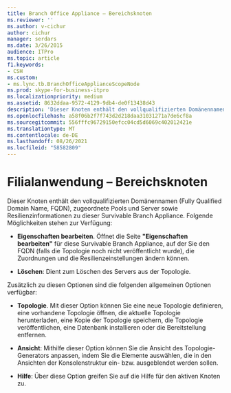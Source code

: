 ```yaml
---
title: Branch Office Appliance – Bereichsknoten
ms.reviewer: ''
ms.author: v-cichur
author: cichur
manager: serdars
ms.date: 3/26/2015
audience: ITPro
ms.topic: article
f1.keywords:
- CSH
ms.custom:
- ms.lync.tb.BranchOfficeApplianceScopeNode
ms.prod: skype-for-business-itpro
ms.localizationpriority: medium
ms.assetid: 8632ddaa-9572-4129-9db4-de0f13438d43
description: 'Dieser Knoten enthält den vollqualifizierten Domänennamen (Fully Qualified Domain Name, FQDN), zugeordnete Pools und Server sowie Resilienzinformationen zu dieser Survivable Branch Appliance. Folgende Möglichkeiten stehen zur Verfügung:'
ms.openlocfilehash: a58f06b2f7f743d2d218daa31031271a7de6cf8a
ms.sourcegitcommit: 556fffc96729150efcc04cd5d6069c402012421e
ms.translationtype: MT
ms.contentlocale: de-DE
ms.lasthandoff: 08/26/2021
ms.locfileid: "58582809"
---
```

# <a name="branch-office-appliance-scope-node"></a>Filialanwendung – Bereichsknoten
 
Dieser Knoten enthält den vollqualifizierten Domänennamen (Fully Qualified Domain Name, FQDN), zugeordnete Pools und Server sowie Resilienzinformationen zu dieser Survivable Branch Appliance. Folgende Möglichkeiten stehen zur Verfügung:
  
- **Eigenschaften bearbeiten**. Öffnet die Seite **"Eigenschaften bearbeiten"** für diese Survivable Branch Appliance, auf der Sie den FQDN (falls die Topologie noch nicht veröffentlicht wurde), die Zuordnungen und die Resilienzeinstellungen ändern können.
    
- **Löschen**: Dient zum Löschen des Servers aus der Topologie.
    
Zusätzlich zu diesen Optionen sind die folgenden allgemeinen Optionen verfügbar:
  
- **Topologie**. Mit dieser Option können Sie eine neue Topologie definieren, eine vorhandene Topologie öffnen, die aktuelle Topologie herunterladen, eine Kopie der Topologie speichern, die Topologie veröffentlichen, eine Datenbank installieren oder die Bereitstellung entfernen.
    
- **Ansicht**: Mithilfe dieser Option können Sie die Ansicht des Topologie-Generators anpassen, indem Sie die Elemente auswählen, die in den Ansichten der Konsolenstruktur ein- bzw. ausgeblendet werden sollen.
    
- **Hilfe**: Über diese Option greifen Sie auf die Hilfe für den aktiven Knoten zu.
    

